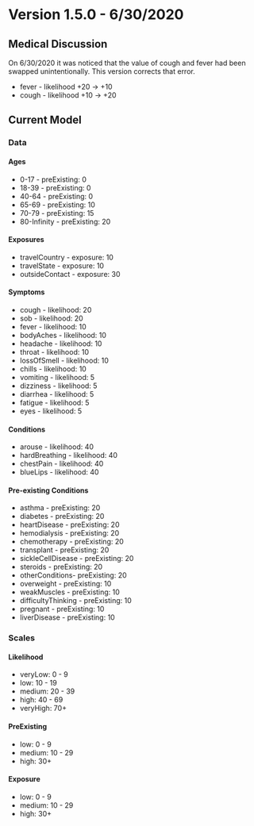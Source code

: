 # Version 1.5.0 - 6/30/2020

## Medical Discussion

On 6/30/2020 it was noticed that the value of cough and fever had been swapped unintentionally. This version corrects that error.

- fever - likelihood +20 -> +10
- cough - likelihood +10 -> +20

## Current Model

### Data

#### Ages

- 0-17 - preExisting: 0
- 18-39 - preExisting: 0
- 40-64 - preExisting: 0
- 65-69 - preExisting: 10
- 70-79 - preExisting: 15
- 80-Infinity - preExisting: 20

#### Exposures

- travelCountry - exposure: 10
- travelState - exposure: 10
- outsideContact - exposure: 30

#### Symptoms

- cough - likelihood: 20
- sob - likelihood: 20
- fever - likelihood: 10
- bodyAches - likelihood: 10
- headache - likelihood: 10
- throat - likelihood: 10
- lossOfSmell - likelihood: 10
- chills - likelihood: 10
- vomiting - likelihood: 5
- dizziness - likelihood: 5
- diarrhea - likelihood: 5
- fatigue - likelihood: 5
- eyes - likelihood: 5

#### Conditions

- arouse - likelihood: 40
- hardBreathing - likelihood: 40
- chestPain - likelihood: 40
- blueLips - likelihood: 40

#### Pre-existing Conditions

- asthma - preExisting: 20
- diabetes - preExisting: 20
- heartDisease - preExisting: 20
- hemodialysis - preExisting: 20
- chemotherapy - preExisting: 20
- transplant - preExisting: 20
- sickleCellDisease - preExisting: 20
- steroids - preExisting: 20
- otherConditions- preExisting: 20
- overweight - preExisting: 10
- weakMuscles - preExisting: 10
- difficultyThinking - preExisting: 10
- pregnant - preExisting: 10
- liverDisease - preExisting: 10

### Scales

#### Likelihood

- veryLow: 0 - 9
- low: 10 - 19
- medium: 20 - 39
- high: 40 - 69
- veryHigh: 70+

#### PreExisting

- low: 0 - 9
- medium: 10 - 29
- high: 30+

#### Exposure

- low: 0 - 9
- medium: 10 - 29
- high: 30+
